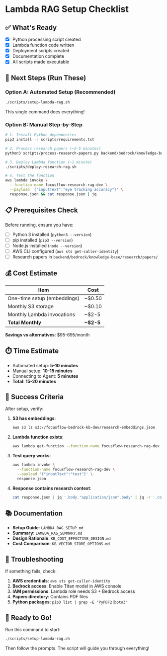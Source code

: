 # Lambda RAG Setup Checklist

## ✅ What's Ready

- [x] Python processing script created
- [x] Lambda function code written
- [x] Deployment scripts created
- [x] Documentation complete
- [x] All scripts made executable

## 🚀 Next Steps (Run These)

### Option A: Automated Setup (Recommended)

```bash
./scripts/setup-lambda-rag.sh
```

This single command does everything!

### Option B: Manual Step-by-Step

```bash
# 1. Install Python dependencies
pip3 install -r scripts/requirements.txt

# 2. Process research papers (~2-5 minutes)
python3 scripts/process-research-papers.py backend/bedrock/knowledge-base/research/papers

# 3. Deploy Lambda function (~1 minute)
./scripts/deploy-research-rag.sh

# 4. Test the function
aws lambda invoke \
  --function-name focusflow-research-rag-dev \
  --payload '{"inputText":"eye tracking accuracy"}' \
  response.json && cat response.json | jq
```

## 📋 Prerequisites Check

Before running, ensure you have:

- [ ] Python 3 installed (`python3 --version`)
- [ ] pip installed (`pip3 --version`)
- [ ] Node.js installed (`node --version`)
- [ ] AWS CLI configured (`aws sts get-caller-identity`)
- [ ] Research papers in `backend/bedrock/knowledge-base/research/papers/`

## 💰 Cost Estimate

| Item | Cost |
|------|------|
| One-time setup (embeddings) | ~$0.50 |
| Monthly S3 storage | ~$0.10 |
| Monthly Lambda invocations | ~$2-5 |
| **Total Monthly** | **~$2-5** |

**Savings vs alternatives**: $95-695/month

## ⏱️ Time Estimate

- Automated setup: **5-10 minutes**
- Manual setup: **10-15 minutes**
- Connecting to Agent: **5 minutes**
- **Total**: **15-20 minutes**

## 🎯 Success Criteria

After setup, verify:

1. **S3 has embeddings**:
   ```bash
   aws s3 ls s3://focusflow-bedrock-kb-dev/research-embeddings.json
   ```

2. **Lambda function exists**:
   ```bash
   aws lambda get-function --function-name focusflow-research-rag-dev
   ```

3. **Test query works**:
   ```bash
   aws lambda invoke \
     --function-name focusflow-research-rag-dev \
     --payload '{"inputText":"test"}' \
     response.json
   ```

4. **Response contains research context**:
   ```bash
   cat response.json | jq '.body."application/json".body' | jq -r '.context'
   ```

## 📚 Documentation

- **Setup Guide**: `LAMBDA_RAG_SETUP.md`
- **Summary**: `LAMBDA_RAG_SUMMARY.md`
- **Design Rationale**: `KB_COST_EFFECTIVE_DESIGN.md`
- **Cost Comparison**: `KB_VECTOR_STORE_OPTIONS.md`

## 🔧 Troubleshooting

If something fails, check:

1. **AWS credentials**: `aws sts get-caller-identity`
2. **Bedrock access**: Enable Titan model in AWS console
3. **IAM permissions**: Lambda role needs S3 + Bedrock access
4. **Papers directory**: Contains PDF files
5. **Python packages**: `pip3 list | grep -E "PyPDF2|boto3"`

## 🎉 Ready to Go!

Run this command to start:

```bash
./scripts/setup-lambda-rag.sh
```

Then follow the prompts. The script will guide you through everything!
